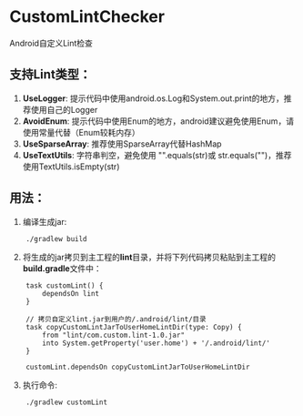 # CustomLintChecker
Android自定义Lint检查

## 支持Lint类型：
1. **UseLogger**: 提示代码中使用android.os.Log和System.out.print的地方，推荐使用自己的Logger
2. **AvoidEnum**: 提示代码中使用Enum的地方，android建议避免使用Enum，请使用常量代替（Enum较耗内存）
3. **UseSparseArray**: 推荐使用SparseArray代替HashMap
4. **UseTextUtils**: 字符串判空，避免使用 "".equals(str)或 str.equals("")，推荐使用TextUtils.isEmpty(str)


## 用法：
1. 编译生成jar:

```
    ./gradlew build
```    

2. 将生成的jar拷贝到主工程的**lint**目录，并将下列代码拷贝粘贴到主工程的**build.gradle**文件中：
```
    task customLint() {
        dependsOn lint
    }
    
    // 拷贝自定义lint.jar到用户的/.android/lint/目录
    task copyCustomLintJarToUserHomeLintDir(type: Copy) {
        from "lint/com.custom.lint-1.0.jar"
        into System.getProperty('user.home') + '/.android/lint/'
    }
    
    customLint.dependsOn copyCustomLintJarToUserHomeLintDir
```
3. 执行命令:
```
    ./gradlew customLint
```


